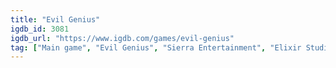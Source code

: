 ```yaml
---
title: "Evil Genius"
igdb_id: 3081
igdb_url: "https://www.igdb.com/games/evil-genius"
tag: ["Main game", "Evil Genius", "Sierra Entertainment", "Elixir Studios", "Puzzle", "Real Time Strategy (RTS)", "Simulator", "Strategy", "Single player", "Bird view / Isometric", "Action", "Comedy"]
---
```

